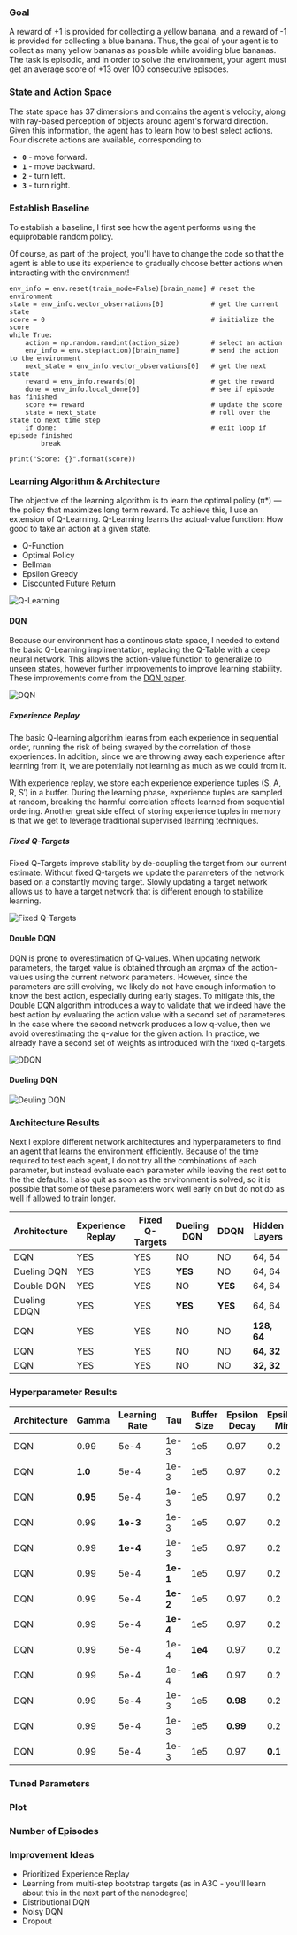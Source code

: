 ### Goal

A reward of +1 is provided for collecting a yellow banana, and a reward of -1 is provided for collecting a blue banana.  Thus, the goal of your agent is to collect as many yellow bananas as possible while avoiding blue bananas.  The task is episodic, and in order to solve the environment, your agent must get an average score of +13 over 100 consecutive episodes.

### State and Action Space

The state space has 37 dimensions and contains the agent's velocity, along with ray-based perception of objects around agent's forward direction.  Given this information, the agent has to learn how to best select actions.  Four discrete actions are available, corresponding to:

- **`0`** - move forward.
- **`1`** - move backward.
- **`2`** - turn left.
- **`3`** - turn right.

### Establish Baseline

To establish a baseline, I first see how the agent performs using the equiprobable random policy.

Of course, as part of the project, you'll have to change the code so that the agent is able to use its experience to gradually choose better actions when interacting with the environment!

```
env_info = env.reset(train_mode=False)[brain_name] # reset the environment
state = env_info.vector_observations[0]            # get the current state
score = 0                                          # initialize the score
while True:
    action = np.random.randint(action_size)        # select an action
    env_info = env.step(action)[brain_name]        # send the action to the environment
    next_state = env_info.vector_observations[0]   # get the next state
    reward = env_info.rewards[0]                   # get the reward
    done = env_info.local_done[0]                  # see if episode has finished
    score += reward                                # update the score
    state = next_state                             # roll over the state to next time step
    if done:                                       # exit loop if episode finished
        break
    
print("Score: {}".format(score))
```

### Learning Algorithm & Architecture 

The objective of the learning algorithm is to learn the optimal policy (π*) — the policy that maximizes long term reward.  To achieve this, I use an extension of Q-Learning.  Q-Learning learns the actual-value function: How good to take an action at a given state.

- Q-Function
- Optimal Policy
- Bellman
- Epsilon Greedy
- Discounted Future Return

![Q-Learning](./images/q-learning.png)

#### DQN

Because our environment has a continous state space, I needed to extend the basic Q-Learning implimentation, replacing the Q-Table with a deep neural network.  This allows the action-value function to generalize to unseen states, however further improvements to improve learning stability. These improvements come from the [DQN paper](https://www.cs.toronto.edu/~vmnih/docs/dqn.pdf).

![DQN](./images/dqn.png)

##### Experience Replay

The basic Q-learning algorithm learns from each experience in sequential order, running the risk of being swayed by the correlation of those experiences. In addition, since we are throwing away each experience after learning from it, we are potentially not learning as much as we could from it.

With experience replay, we store each experience experience tuples (S, A, R, S′) in a buffer.  During the learning phase, experience tuples are sampled at random, breaking the harmful correlation effects learned from sequential ordering.  Another great side effect of storing experience tuples in memory is that we get to leverage traditional supervised learning techniques.

##### Fixed Q-Targets

Fixed Q-Targets improve stability by de-coupling the target from our current estimate.  Without fixed Q-targets we update the parameters of the network based on a constantly moving target.  Slowly updating a target network allows us to have a target network that is different enough to stabilize learning.

![Fixed Q-Targets](./images/fixed.png)


#### Double DQN

DQN is prone to overestimation of Q-values.  When updating network parameters, the target value is obtained through an argmax of the action-values using the current network parameters.  However, since the parameters are still evolving, we likely do not have enough information to know the best action, especially during early stages.  To mitigate this, the Double DQN algorithm introduces a way to validate that we indeed have the best action by evaluating the action value with a second set of parameteres.  In the case where the second network produces a low q-value, then we avoid overestimating the q-value for the given action.  In practice, we already have a second set of weights as introduced with the fixed q-targets.

![DDQN](./images/ddqn.png)


#### Dueling DQN

![Deuling DQN](./images/dueling.png)


### Architecture Results

Next I explore different network architectures and hyperparameters to find an agent that learns the environment efficiently. Because of the time required to test each agent, I do not try all the combinations of each parameter, but instead evaluate each parameter while leaving the rest set to the the defaults. I also quit as soon as the environment is solved, so it is possible that some of these parameters work well early on but do not do as well if allowed to train longer.


| Architecture | Experience Replay | Fixed Q-Targets | Dueling DQN      | DDQN       | Hidden Layers | Episodes to Solve |
| ------------ |------------------ | --------------- | ---------------- | -----------| --------------| ----------------- |
| DQN          | YES               | YES             | NO               | NO         | 64, 64        | 336               |
| Dueling DQN  | YES               | YES             | **YES**          | NO         | 64, 64        | 316               |
| Double DQN   | YES               | YES             | NO               | **YES**    | 64, 64        | 379               |
| Dueling DDQN | YES               | YES             | **YES**          | **YES**    | 64, 64        | 273               |
| DQN          | YES               | YES             | NO               | NO         | **128, 64**   | 406               |
| DQN          | YES               | YES             | NO               | NO         | **64, 32**    | 383               |
| DQN          | YES               | YES             | NO               | NO         | **32, 32**    | 425               |

### Hyperparameter Results

| Architecture | Gamma         | Learning Rate | Tau      | Buffer Size | Epsilon Decay | Epsilon Min | Episodes to Solve |
| ------------ |-------------- | ------------- | ---------| ----------- | ------------- | ----------- | ----------------- |
| DQN          | 0.99          | 5e-4          | 1e-3     | 1e5         | 0.97          | 0.2         | 336               |
| DQN          | **1.0**       | 5e-4          | 1e-3     | 1e5         | 0.97          | 0.2         | 362               |
| DQN          | **0.95**      | 5e-4          | 1e-3     | 1e5         | 0.97          | 0.2         | 385               |
| DQN          | 0.99          | **1e-3**      | 1e-3     | 1e5         | 0.97          | 0.2         | 375               |
| DQN          | 0.99          | **1e-4**      | 1e-3     | 1e5         | 0.97          | 0.2         | 459               |
| DQN          | 0.99          | 5e-4          | **1e-1** | 1e5         | 0.97          | 0.2         | 556               |
| DQN          | 0.99          | 5e-4          | **1e-2** | 1e5         | 0.97          | 0.2         | 379               |
| DQN          | 0.99          | 5e-4          | **1e-4** | 1e5         | 0.97          | 0.2         | x                 |
| DQN          | 0.99          | 5e-4          | 1e-4     | **1e4**     | 0.97          | 0.2         |                   |
| DQN          | 0.99          | 5e-4          | 1e-4     | **1e6**     | 0.97          | 0.2         |                   |
| DQN          | 0.99          | 5e-4          | 1e-3     | 1e5         | **0.98**      | 0.2         |                   |
| DQN          | 0.99          | 5e-4          | 1e-3     | 1e5         | **0.99**      | 0.2         |                   |
| DQN          | 0.99          | 5e-4          | 1e-3     | 1e5         | 0.97          | **0.1**     |                   |

### Tuned Parameters




### Plot

### Number of Episodes

### Improvement Ideas

- Prioritized Experience Replay
- Learning from multi-step bootstrap targets (as in A3C - you'll learn about this in the next part of the nanodegree)
- Distributional DQN
- Noisy DQN
- Dropout